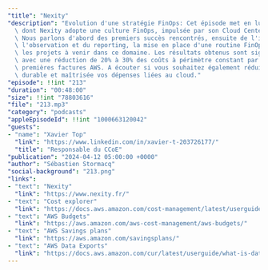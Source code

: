 ```yaml
---
"title": "Nexity"
"description": "Evolution d'une stratégie FinOps: Cet épisode met en lumière la façon\
  \ dont Nexity adopte une culture FinOps, impulsée par son Cloud Center of Excellence.\
  \ Nous parlons d'abord des premiers succès rencontrés, ensuite de l'importance de\
  \ l'observation et du reporting, la mise en place d'une routine FinOps, ainsi que\
  \ les projets à venir dans ce domaine. Les résultats obtenus sont significatifs,\
  \ avec une réduction de 20% à 30% des coûts à périmètre constant par rapport aux\
  \ premières factures AWS. A écouter si vous souhaitez également réduire de manière\
  \ durable et maîtrisée vos dépenses liées au cloud."
"episode": !!int "213"
"duration": "00:48:00"
"size": !!int "78803616"
"file": "213.mp3"
"category": "podcasts"
"appleEpisodeId": !!int "1000663120042"
"guests":
- "name": "Xavier Top"
  "link": "https://www.linkedin.com/in/xavier-t-203726177/"
  "title": "Responsable du CCoE"
"publication": "2024-04-12 05:00:00 +0000"
"author": "Sébastien Stormacq"
"social-background": "213.png"
"links":
- "text": "Nexity"
  "link": "https://www.nexity.fr/"
- "text": "Cost explorer"
  "link": "https://docs.aws.amazon.com/cost-management/latest/userguide/ce-what-is.html"
- "text": "AWS Budgets"
  "link": "https://aws.amazon.com/aws-cost-management/aws-budgets/"
- "text": "AWS Savings plans"
  "link": "https://aws.amazon.com/savingsplans/"
- "text": "AWS Data Exports"
  "link": "https://docs.aws.amazon.com/cur/latest/userguide/what-is-data-exports.html"
---
```

